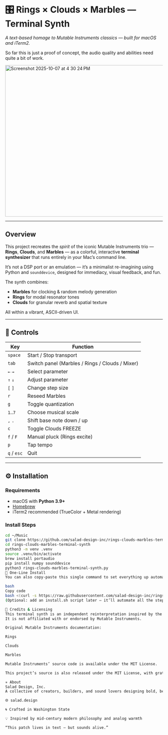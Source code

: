 # 🎛️ Rings × Clouds × Marbles — Terminal Synth
_A text-based homage to Mutable Instruments classics — built for macOS and iTerm2._

So far this is just a proof of concept, the audio quality and abilities need quite a bit of work. 

<img width="826" height="483" alt="Screenshot 2025-10-07 at 4 30 24 PM" src="https://github.com/user-attachments/assets/62f92e4e-86e4-4eee-99bf-c5ba3d15368d" />

---

## Overview

This project recreates the *spirit* of the iconic Mutable Instruments trio — **Rings**, **Clouds**, and **Marbles** — as a colorful, interactive **terminal synthesizer** that runs entirely in your Mac’s command line.

It’s not a DSP port or an emulation — it’s a minimalist re-imagining using Python and `sounddevice`, designed for immediacy, visual feedback, and fun.

The synth combines:
- **Marbles** for clocking & random melody generation  
- **Rings** for modal resonator tones  
- **Clouds** for granular reverb and spatial texture  

All within a vibrant, ASCII-driven UI.

---

## 🎹 Controls

| Key | Function |
|-----|-----------|
| `space` | Start / Stop transport |
| `tab` | Switch panel (Marbles / Rings / Clouds / Mixer) |
| `←` `→` | Select parameter |
| `↑` `↓` | Adjust parameter |
| `[` `]` | Change step size |
| `r` | Reseed Marbles |
| `g` | Toggle quantization |
| `1`..`7` | Choose musical scale |
| `,` `.` | Shift base note down / up |
| `c` | Toggle Clouds FREEZE |
| `f` / `F` | Manual pluck (Rings excite) |
| `p` | Tap tempo |
| `q` / `esc` | Quit |

---

## ⚙️ Installation

### Requirements
- macOS with **Python 3.9+**
- [Homebrew](https://brew.sh)
- iTerm2 recommended (TrueColor + Metal rendering)

### Install Steps
```bash
cd ~/Music
git clone https://github.com/salad-design-inc/rings-clouds-marbles-terminal-synth.git
cd rings-clouds-marbles-terminal-synth
python3 -m venv .venv
source .venv/bin/activate
brew install portaudio
pip install numpy sounddevice
python3 rings-clouds-marbles-terminal-synth.py
🧩 One-Line Install
You can also copy-paste this single command to set everything up automatically:

bash
Copy code
bash <(curl -s https://raw.githubusercontent.com/salad-design-inc/rings-clouds-marbles-terminal-synth/main/install.sh)
(Optional: add an install.sh script later — it’ll automate all the steps above.)

🧩 Credits & Licensing
This terminal synth is an independent reinterpretation inspired by the open-source work of Emilie Gillet / Mutable Instruments.
It is not affiliated with or endorsed by Mutable Instruments.

Original Mutable Instruments documentation:

Rings

Clouds

Marbles

Mutable Instruments’ source code is available under the MIT License.

This project’s source is also released under the MIT License, with gratitude and respect for the open-hardware community that made the originals possible.

✳️ About
Salad Design, Inc.
A collective of creators, builders, and sound lovers designing bold, beautiful audio tools that bridge high craft and low-key rebellion.

🌐 salad.design

🌀 Crafted in Washington State

💡 Inspired by mid-century modern philosophy and analog warmth

“This patch lives in text — but sounds alive.”
